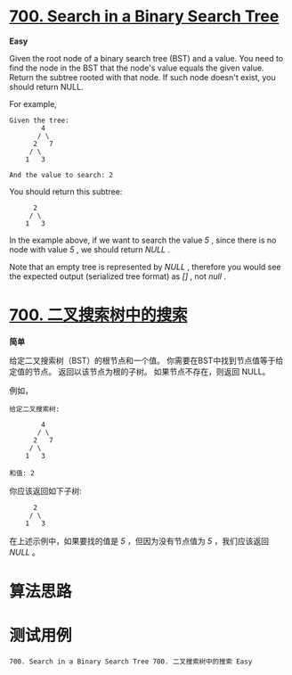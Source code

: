 # [700. Search in a Binary Search Tree][enTitle]

**Easy**

Given the root node of a binary search tree (BST) and a value. You need to find the node in the BST that the node's value equals the given value. Return the subtree rooted with that node. If such node doesn't exist, you should return NULL.

For example,

```
Given the tree:
        4
       / \
      2   7
     / \
    1   3

And the value to search: 2

```

You should return this subtree:

```
      2     
     / \   
    1   3

```

In the example above, if we want to search the value  *5* , since there is no node with value  *5* , we should return  *NULL* .

Note that an empty tree is represented by  *NULL* , therefore you would see the expected output (serialized tree format) as  *[]* , not  *null* .
# [700. 二叉搜索树中的搜索][cnTitle]

**简单**

给定二叉搜索树（BST）的根节点和一个值。 你需要在BST中找到节点值等于给定值的节点。 返回以该节点为根的子树。 如果节点不存在，则返回 NULL。

例如，

```
给定二叉搜索树:

        4
       / \
      2   7
     / \
    1   3

和值: 2

```

你应该返回如下子树:

```
      2     
     / \   
    1   3

```

在上述示例中，如果要找的值是  *5* ，但因为没有节点值为  *5* ，我们应该返回  *NULL* 。


# 算法思路

# 测试用例
```
700. Search in a Binary Search Tree 700. 二叉搜索树中的搜索 Easy
```

[enTitle]: https://leetcode.com/problems/search-in-a-binary-search-tree/
[cnTitle]: https://leetcode-cn.com/problems/search-in-a-binary-search-tree/

